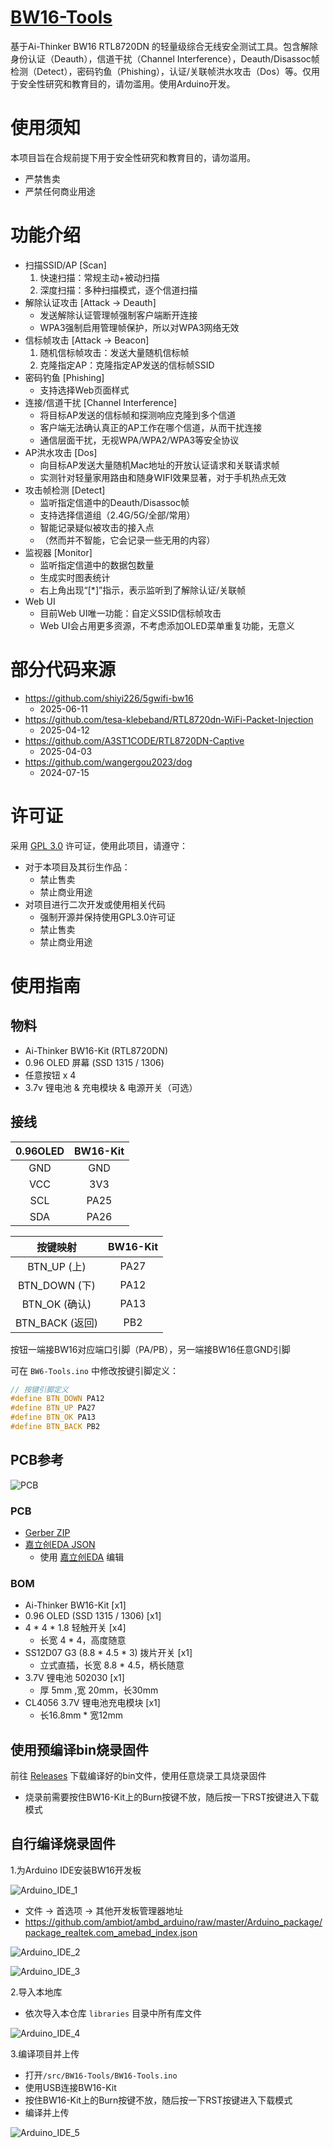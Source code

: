 # [BW16-Tools](https://github.com/FlyingIceyyds/BW16-Tools)
基于Ai-Thinker BW16 RTL8720DN 的轻量级综合无线安全测试工具。包含解除身份认证（Deauth），信道干扰（Channel Interference），Deauth/Disassoc帧检测（Detect），密码钓鱼（Phishing），认证/关联帧洪水攻击（Dos）等。仅用于安全性研究和教育目的，请勿滥用。使用Arduino开发。

# 使用须知
本项目旨在合规前提下用于安全性研究和教育目的，请勿滥用。

- 严禁售卖
- 严禁任何商业用途

# 功能介绍
- 扫描SSID/AP [Scan]
    1. 快速扫描：常规主动+被动扫描
    2. 深度扫描：多种扫描模式，逐个信道扫描
- 解除认证攻击 [Attack -> Deauth]
    - 发送解除认证管理帧强制客户端断开连接
    - WPA3强制启用管理帧保护，所以对WPA3网络无效
- 信标帧攻击 [Attack -> Beacon]
    1. 随机信标帧攻击：发送大量随机信标帧
    2. 克隆指定AP：克隆指定AP发送的信标帧SSID
- 密码钓鱼 [Phishing]
    - 支持选择Web页面样式
- 连接/信道干扰 [Channel Interference]
    - 将目标AP发送的信标帧和探测响应克隆到多个信道
    - 客户端无法确认真正的AP工作在哪个信道，从而干扰连接
    - 通信层面干扰，无视WPA/WPA2/WPA3等安全协议
- AP洪水攻击 [Dos]
    - 向目标AP发送大量随机Mac地址的开放认证请求和关联请求帧
    - 实测针对轻量家用路由和随身WIFI效果显著，对于手机热点无效
- 攻击帧检测 [Detect]
    - 监听指定信道中的Deauth/Disassoc帧
    - 支持选择信道组（2.4G/5G/全部/常用）
    - 智能记录疑似被攻击的接入点
    - （然而并不智能，它会记录一些无用的内容）
- 监视器 [Monitor]
    - 监听指定信道中的数据包数量
    - 生成实时图表统计
    - 右上角出现“[*]”指示，表示监听到了解除认证/关联帧
- Web UI
    - 目前Web UI唯一功能：自定义SSID信标帧攻击
    - Web UI会占用更多资源，不考虑添加OLED菜单重复功能，无意义

# 部分代码来源
- https://github.com/shiyi226/5gwifi-bw16
    - 2025-06-11
- https://github.com/tesa-klebeband/RTL8720dn-WiFi-Packet-Injection
    - 2025-04-12
- https://github.com/A3ST1CODE/RTL8720DN-Captive
    - 2025-04-03
- https://github.com/wangergou2023/dog
    - 2024-07-15

# 许可证
采用 [GPL 3.0](https://www.gnu.org/licenses/gpl-3.0.html) 许可证，使用此项目，请遵守：
- 对于本项目及其衍生作品：
    - 禁止售卖
    - 禁止商业用途
- 对项目进行二次开发或使用相关代码
    - 强制开源并保持使用GPL3.0许可证
    - 禁止售卖
    - 禁止商业用途

# 使用指南

## 物料
- Ai-Thinker BW16-Kit (RTL8720DN)
- 0.96 OLED 屏幕 (SSD 1315 / 1306)
- 任意按钮 x 4
- 3.7v 锂电池 & 充电模块 & 电源开关（可选）

## 接线

| 0.96OLED | BW16-Kit |
| :-----: | :-----: |
| GND | GND |
| VCC | 3V3 |
| SCL | PA25 |
| SDA | PA26 |

| 按键映射 | BW16-Kit |
| :-----: | :-----: |
| BTN_UP (上) | PA27 |
| BTN_DOWN (下) | PA12 |
| BTN_OK (确认) | PA13 |
| BTN_BACK (返回) | PB2 |

按钮一端接BW16对应端口引脚（PA/PB），另一端接BW16任意GND引脚

可在 `BW6-Tools.ino` 中修改按键引脚定义：
``` cpp
// 按键引脚定义
#define BTN_DOWN PA12
#define BTN_UP PA27
#define BTN_OK PA13
#define BTN_BACK PB2
```

## PCB参考

![PCB](./img/PCB.png "BW16 Tools PCB 预览图")

### PCB

- [Gerber ZIP](./PCB/Gerber.zip)
- [嘉立创EDA JSON](./PCB/PCB-lceda.json)
    - 使用 [嘉立创EDA](https://lceda.cn/) 编辑

### BOM

- Ai-Thinker BW16-Kit [x1]
- 0.96 OLED (SSD 1315 / 1306) [x1]
- 4 * 4 * 1.8 轻触开关 [x4]
    - 长宽 4 * 4，高度随意
- SS12D07 G3 (8.8 * 4.5 * 3) 拨片开关 [x1]
    - 立式直插，长宽 8.8 * 4.5，柄长随意
- 3.7V 锂电池 502030 [x1]
    - 厚 5mm ,宽 20mm，长30mm
- CL4056 3.7V 锂电池充电模块 [x1]
    - 长16.8mm * 宽12mm

## 使用预编译bin烧录固件

前往 [Releases](https://github.com/FlyingIceyyds/BW16-Tools/releases) 下载编译好的bin文件，使用任意烧录工具烧录固件
- 烧录前需要按住BW16-Kit上的Burn按键不放，随后按一下RST按键进入下载模式

## 自行编译烧录固件

1.为Arduino IDE安装BW16开发板

![Arduino_IDE_1](./img/Arduino_IDE_1.png "Arduino IDE首选项配置截图")

- 文件 -> 首选项 -> 其他开发板管理器地址
- https://github.com/ambiot/ambd_arduino/raw/master/Arduino_package/package_realtek.com_amebad_index.json

![Arduino_IDE_2](./img/Arduino_IDE_2.png "Arduino IDE安装BW16开发板示意图")

![Arduino_IDE_3](./img/Arduino_IDE_3.png "Arduino IDE选择BW16开发板示意图")

2.导入本地库

- 依次导入本仓库 `libraries` 目录中所有库文件

![Arduino_IDE_4](./img/Arduino_IDE_4.png "Arduino IDE导入库文件示意图")

3.编译项目并上传
- 打开`/src/BW16-Tools/BW16-Tools.ino`
- 使用USB连接BW16-Kit
- 按住BW16-Kit上的Burn按键不放，随后按一下RST按键进入下载模式
- 编译并上传

![Arduino_IDE_5](./img/Arduino_IDE_5.png "Arduino IDE编译上传示意图")